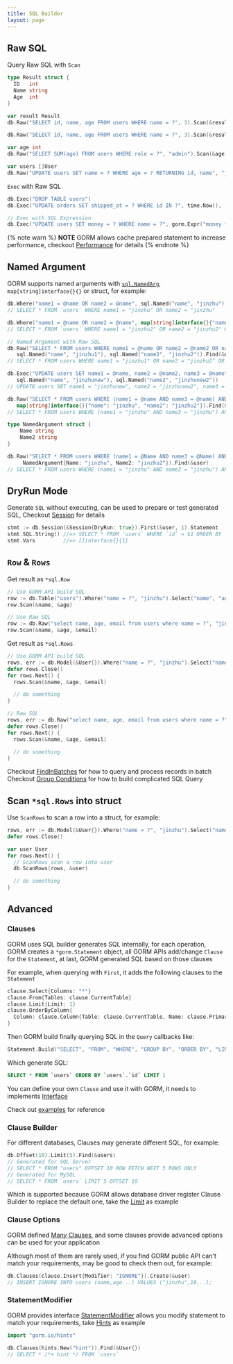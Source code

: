 ```yaml
---
title: SQL Builder
layout: page
---
```


## Raw SQL

Query Raw SQL with `Scan`

```go
type Result struct {
  ID   int
  Name string
  Age  int
}

var result Result
db.Raw("SELECT id, name, age FROM users WHERE name = ?", 3).Scan(&result)

db.Raw("SELECT id, name, age FROM users WHERE name = ?", 3).Scan(&result)

var age int
db.Raw("SELECT SUM(age) FROM users WHERE role = ?", "admin").Scan(&age)

var users []User
db.Raw("UPDATE users SET name = ? WHERE age = ? RETURNING id, name", "jinzhu", 20).Scan(&users)
```

`Exec` with Raw SQL

```go
db.Exec("DROP TABLE users")
db.Exec("UPDATE orders SET shipped_at = ? WHERE id IN ?", time.Now(), []int64{1, 2, 3})

// Exec with SQL Expression
db.Exec("UPDATE users SET money = ? WHERE name = ?", gorm.Expr("money * ? where name = ?", gorm.Expr("money * ? + ?", 10000, 1), "jinzhu")
```

{% note warn %}
**NOTE** GORM allows cache prepared statement to increase performance, checkout [Performance](performance.html) for details
{% endnote %}

## <span id="named_argument">Named Argument</span>

GORM supports named arguments with [`sql.NamedArg`](https://tip.golang.org/pkg/database/sql/#NamedArg), `map[string]interface{}{}` or struct, for example:

```go
db.Where("name1 = @name OR name2 = @name", sql.Named("name", "jinzhu")).Find(&user)
// SELECT * FROM `users` WHERE name1 = "jinzhu" OR name2 = "jinzhu"

db.Where("name1 = @name OR name2 = @name", map[string]interface{}{"name": "jinzhu2"}).First(&result3)
// SELECT * FROM `users` WHERE name1 = "jinzhu2" OR name2 = "jinzhu2" ORDER BY `users`.`id` LIMIT 1

// Named Argument with Raw SQL
db.Raw("SELECT * FROM users WHERE name1 = @name OR name2 = @name2 OR name3 = @name",
   sql.Named("name", "jinzhu1"), sql.Named("name2", "jinzhu2")).Find(&user)
// SELECT * FROM users WHERE name1 = "jinzhu1" OR name2 = "jinzhu2" OR name3 = "jinzhu1"

db.Exec("UPDATE users SET name1 = @name, name2 = @name2, name3 = @name",
   sql.Named("name", "jinzhunew"), sql.Named("name2", "jinzhunew2"))
// UPDATE users SET name1 = "jinzhunew", name2 = "jinzhunew2", name3 = "jinzhunew"

db.Raw("SELECT * FROM users WHERE (name1 = @name AND name3 = @name) AND name2 = @name2",
   map[string]interface{}{"name": "jinzhu", "name2": "jinzhu2"}).Find(&user)
// SELECT * FROM users WHERE (name1 = "jinzhu" AND name3 = "jinzhu") AND name2 = "jinzhu2"

type NamedArgument struct {
    Name string
    Name2 string
}

db.Raw("SELECT * FROM users WHERE (name1 = @Name AND name3 = @Name) AND name2 = @Name2",
     NamedArgument{Name: "jinzhu", Name2: "jinzhu2"}).Find(&user)
// SELECT * FROM users WHERE (name1 = "jinzhu" AND name3 = "jinzhu") AND name2 = "jinzhu2"
```

## DryRun Mode

Generate `SQL` without executing, can be used to prepare or test generated SQL, Checkout [Session](session.html) for details

```go
stmt := db.Session(&Session{DryRun: true}).First(&user, 1).Statement
stmt.SQL.String() //=> SELECT * FROM `users` WHERE `id` = $1 ORDER BY `id`
stmt.Vars         //=> []interface{}{1}
```

## `Row` & `Rows`

Get result as `*sql.Row`

```go
// Use GORM API build SQL
row := db.Table("users").Where("name = ?", "jinzhu").Select("name", "age").Row()
row.Scan(&name, &age)

// Use Raw SQL
row := db.Raw("select name, age, email from users where name = ?", "jinzhu").Row()
row.Scan(&name, &age, &email)
```

Get result as `*sql.Rows`

```go
// Use GORM API build SQL
rows, err := db.Model(&User{}).Where("name = ?", "jinzhu").Select("name, age, email").Rows()
defer rows.Close()
for rows.Next() {
  rows.Scan(&name, &age, &email)

  // do something
}

// Raw SQL
rows, err := db.Raw("select name, age, email from users where name = ?", "jinzhu").Rows()
defer rows.Close()
for rows.Next() {
  rows.Scan(&name, &age, &email)

  // do something
}
```

Checkout [FindInBatches](advanced_query.html) for how to query and process records in batch Checkout [Group Conditions](advanced_query.html#group_conditions) for how to build complicated SQL Query

## Scan `*sql.Rows` into struct

Use `ScanRows` to scan a row into a struct, for example:

```go
rows, err := db.Model(&User{}).Where("name = ?", "jinzhu").Select("name, age, email").Rows() // (*sql.Rows, error)
defer rows.Close()

var user User
for rows.Next() {
  // ScanRows scan a row into user
  db.ScanRows(rows, &user)

  // do something
}
```

## Advanced

### <span id="clauses">Clauses</span>

GORM uses SQL builder generates SQL internally, for each operation, GORM creates a `*gorm.Statement` object, all GORM APIs add/change `Clause` for the `Statement`, at last, GORM generated SQL based on those clauses

For example, when querying with `First`, it adds the following clauses to the `Statement`

```go
clause.Select{Columns: "*"}
clause.From{Tables: clause.CurrentTable}
clause.Limit{Limit: 1}
clause.OrderByColumn{
  Column: clause.Column{Table: clause.CurrentTable, Name: clause.PrimaryKey},
}
```

Then GORM build finally querying SQL in the `Query` callbacks like:

```go
Statement.Build("SELECT", "FROM", "WHERE", "GROUP BY", "ORDER BY", "LIMIT", "FOR")
```

Which generate SQL:

```sql
SELECT * FROM `users` ORDER BY `users`.`id` LIMIT 1
```

You can define your own `Clause` and use it with GORM, it needs to implements [Interface](https://pkg.go.dev/gorm.io/gorm/clause?tab=doc#Interface)

Check out [examples](https://github.com/go-gorm/gorm/tree/master/clause) for reference

### Clause Builder

For different databases, Clauses may generate different SQL, for example:

```go
db.Offset(10).Limit(5).Find(&users)
// Generated for SQL Server
// SELECT * FROM "users" OFFSET 10 ROW FETCH NEXT 5 ROWS ONLY
// Generated for MySQL
// SELECT * FROM `users` LIMIT 5 OFFSET 10
```

Which is supported because GORM allows database driver register Clause Builder to replace the default one, take the [Limit](https://github.com/go-gorm/sqlserver/blob/512546241200023819d2e7f8f2f91d7fb3a52e42/sqlserver.go#L45) as example

### Clause Options

GORM defined [Many Clauses](https://github.com/go-gorm/gorm/tree/master/clause), and some clauses provide advanced options can be used for your application

Although most of them are rarely used, if you find GORM public API can't match your requirements, may be good to check them out, for example:

```go
db.Clauses(clause.Insert{Modifier: "IGNORE"}).Create(&user)
// INSERT IGNORE INTO users (name,age...) VALUES ("jinzhu",18...);
```

### StatementModifier

GORM provides interface [StatementModifier](https://pkg.go.dev/gorm.io/gorm?tab=doc#StatementModifier) allows you modify statement to match your requirements, take [Hints](hints.html) as example

```go
import "gorm.io/hints"

db.Clauses(hints.New("hint")).Find(&User{})
// SELECT * /*+ hint */ FROM `users`
```
